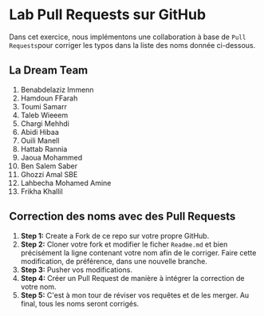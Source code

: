 # Lab Pull Requests sur GitHub

Dans cet exercice, nous implémentons une collaboration à base de `Pull Requests`pour corriger les typos dans la liste des noms donnée ci-dessous. 

## La Dream Team 
1. Benabdelaziz Immenn
2. Hamdoun FFarah 
3. Toumi Samarr 
4. Taleb Wieeem 
5. Chargi Mehhdi
6. Abidi Hibaa
7. Ouili Manell
8. Hattab Rannia
9. Jaoua Mohammed
10. Ben Salem Saber
11.  Ghozzi Amal SBE
12. Lahbecha Mohamed Amine
13. Frikha Khallil

## Correction des noms avec des Pull Requests

1. **Step 1:** Create a Fork de ce repo sur votre propre GitHub.
2. **Step 2:** Cloner votre fork et modifier le ficher `Readme.md` et bien précisément la ligne contenant votre nom afin de le corriger. Faire cette modification, de préférence, dans une nouvelle branche.
3. **Step 3:** Pusher vos modifications.
4. **Step 4:** Créer un Pull Request de manière à intégrer la correction de votre nom.
5. **Step 5:** C'est à mon tour de réviser vos requêtes et de les merger. Au final, tous les noms seront corrigés.
